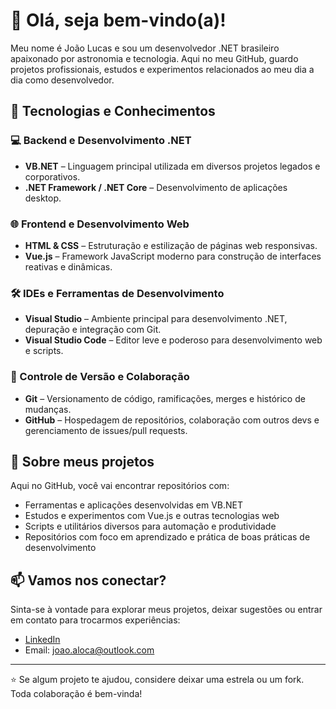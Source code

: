 # 👋 Olá, seja bem-vindo(a)!

Meu nome é João Lucas e sou um desenvolvedor .NET brasileiro apaixonado por astronomia e tecnologia. Aqui no meu GitHub, guardo projetos profissionais, estudos e experimentos relacionados ao meu dia a dia como desenvolvedor.

## 🧠 Tecnologias e Conhecimentos

### 💻 Backend e Desenvolvimento .NET
- **VB.NET** – Linguagem principal utilizada em diversos projetos legados e corporativos.
- **.NET Framework / .NET Core** – Desenvolvimento de aplicações desktop.

### 🌐 Frontend e Desenvolvimento Web
- **HTML & CSS** – Estruturação e estilização de páginas web responsivas.
- **Vue.js** – Framework JavaScript moderno para construção de interfaces reativas e dinâmicas.

### 🛠️ IDEs e Ferramentas de Desenvolvimento
- **Visual Studio** – Ambiente principal para desenvolvimento .NET, depuração e integração com Git.
- **Visual Studio Code** – Editor leve e poderoso para desenvolvimento web e scripts.

### 🔄 Controle de Versão e Colaboração
- **Git** – Versionamento de código, ramificações, merges e histórico de mudanças.
- **GitHub** – Hospedagem de repositórios, colaboração com outros devs e gerenciamento de issues/pull requests.

## 🚀 Sobre meus projetos

Aqui no GitHub, você vai encontrar repositórios com:
- Ferramentas e aplicações desenvolvidas em VB.NET
- Estudos e experimentos com Vue.js e outras tecnologias web
- Scripts e utilitários diversos para automação e produtividade
- Repositórios com foco em aprendizado e prática de boas práticas de desenvolvimento

## 📫 Vamos nos conectar?

Sinta-se à vontade para explorar meus projetos, deixar sugestões ou entrar em contato para trocarmos experiências:

- [LinkedIn]([https://www.linkedin.com/in/seu-perfil](https://www.linkedin.com/in/joao-aloca-dev/))
- Email: joao.aloca@outlook.com

---

⭐ Se algum projeto te ajudou, considere deixar uma estrela ou um fork. Toda colaboração é bem-vinda!
